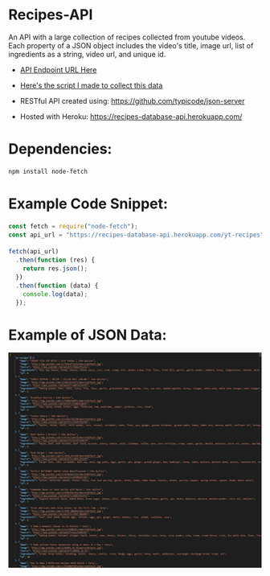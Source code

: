 # Recipes-API

An API with a large collection of recipes collected from youtube videos. Each property of a JSON object includes the video's title, image url, list of ingredients as a string, video url, and unique id.

- [API Endpoint URL Here](https://recipes-database-api.herokuapp.com/yt-recipes)

- [Here's the script I made to collect this data](https://github.com/kenny101/Youtube-Recipes-Dataset-with-Ingredients)

- RESTful API created using: https://github.com/typicode/json-server

- Hosted with Heroku: https://recipes-database-api.herokuapp.com/

# Dependencies:
```bash
npm install node-fetch
```

# Example Code Snippet:

```js
const fetch = require("node-fetch");
const api_url = "https://recipes-database-api.herokuapp.com/yt-recipes";

fetch(api_url)
  .then(function (res) {
    return res.json();
  })
  .then(function (data) {
    console.log(data);
  });
```

# Example of JSON Data:

![Figure 1-1](example.jpg)
